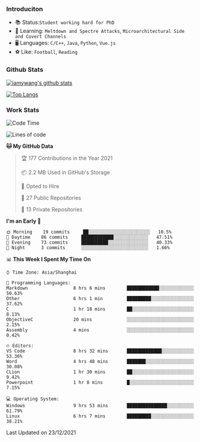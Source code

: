 ### Introduciton

- 📚 Status:`Student working hard for PhD`
- 🔎 Learning: `Meltdown and Spectre Attacks`, `Microarchitectural Side and Covert Channels`
- 🖥️ Languages: `C/C++`, `Java`, `Python`, `Vue.js`
- ⚽ Like: `Football`, `Reading`

### Github Stats

[![iamywang's github stats](https://github-readme-stats.vercel.app/api?username=iamywang&count_private=true&show_icons=true)]()

[![Top Langs](https://github-readme-stats.vercel.app/api/top-langs/?username=iamywang&layout=compact)]()

### Work Stats

<!--START_SECTION:waka-->
![Code Time](http://img.shields.io/badge/Code%20Time-47%20hrs%2035%20mins-blue)

![Lines of code](https://img.shields.io/badge/From%20Hello%20World%20I%27ve%20Written-539%20Thousand%20lines%20of%20code-blue)

**🐱 My GitHub Data** 

> 🏆 177 Contributions in the Year 2021
 > 
> 📦 2.2 MB Used in GitHub's Storage 
 > 
> 💼 Opted to Hire
 > 
> 📜 27 Public Repositories 
 > 
> 🔑 13 Private Repositories  
 > 
**I'm an Early 🐤** 

```text
🌞 Morning    19 commits     ██░░░░░░░░░░░░░░░░░░░░░░░   10.5% 
🌆 Daytime    86 commits     ████████████░░░░░░░░░░░░░   47.51% 
🌃 Evening    73 commits     ██████████░░░░░░░░░░░░░░░   40.33% 
🌙 Night      3 commits      ░░░░░░░░░░░░░░░░░░░░░░░░░   1.66%

```


📊 **This Week I Spent My Time On** 

```text
⌚︎ Time Zone: Asia/Shanghai

💬 Programming Languages: 
Markdown                 8 hrs 6 mins        ████████████░░░░░░░░░░░░░   50.63% 
Other                    6 hrs 1 min         █████████░░░░░░░░░░░░░░░░   37.62% 
C                        1 hr 18 mins        ██░░░░░░░░░░░░░░░░░░░░░░░   8.13% 
ObjectiveC               20 mins             ░░░░░░░░░░░░░░░░░░░░░░░░░   2.15% 
Assembly                 4 mins              ░░░░░░░░░░░░░░░░░░░░░░░░░   0.42%

🔥 Editors: 
VS Code                  8 hrs 32 mins       █████████████░░░░░░░░░░░░   53.36% 
Word                     4 hrs 48 mins       ███████░░░░░░░░░░░░░░░░░░   30.08% 
CLion                    1 hr 30 mins        ██░░░░░░░░░░░░░░░░░░░░░░░   9.42% 
Powerpoint               1 hr 8 mins         █░░░░░░░░░░░░░░░░░░░░░░░░   7.15%

💻 Operating System: 
Windows                  9 hrs 53 mins       ███████████████░░░░░░░░░░   61.79% 
Linux                    6 hrs 7 mins        █████████░░░░░░░░░░░░░░░░   38.21%

```


 Last Updated on 23/12/2021
<!--END_SECTION:waka-->
